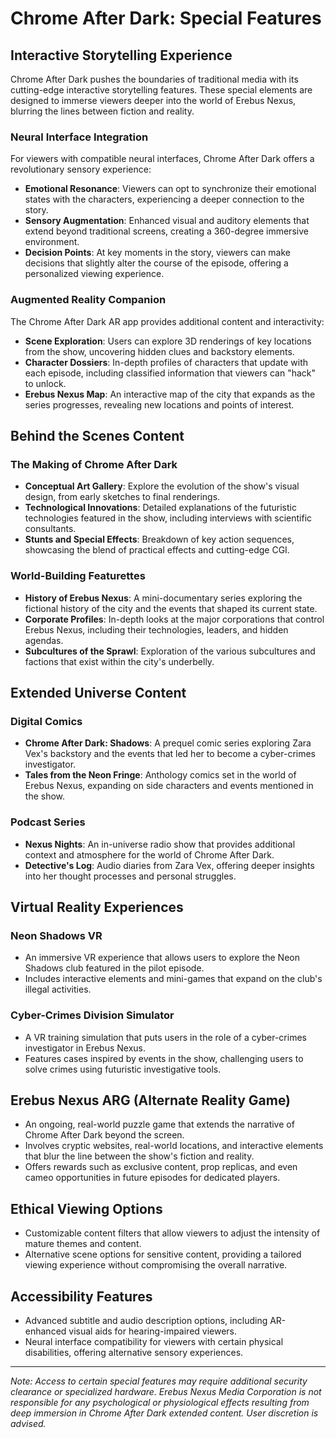 # Chrome After Dark: Special Features

## Interactive Storytelling Experience

Chrome After Dark pushes the boundaries of traditional media with its cutting-edge interactive storytelling features. These special elements are designed to immerse viewers deeper into the world of Erebus Nexus, blurring the lines between fiction and reality.

### Neural Interface Integration

For viewers with compatible neural interfaces, Chrome After Dark offers a revolutionary sensory experience:

- **Emotional Resonance**: Viewers can opt to synchronize their emotional states with the characters, experiencing a deeper connection to the story.
- **Sensory Augmentation**: Enhanced visual and auditory elements that extend beyond traditional screens, creating a 360-degree immersive environment.
- **Decision Points**: At key moments in the story, viewers can make decisions that slightly alter the course of the episode, offering a personalized viewing experience.

### Augmented Reality Companion

The Chrome After Dark AR app provides additional content and interactivity:

- **Scene Exploration**: Users can explore 3D renderings of key locations from the show, uncovering hidden clues and backstory elements.
- **Character Dossiers**: In-depth profiles of characters that update with each episode, including classified information that viewers can "hack" to unlock.
- **Erebus Nexus Map**: An interactive map of the city that expands as the series progresses, revealing new locations and points of interest.

## Behind the Scenes Content

### The Making of Chrome After Dark

- **Conceptual Art Gallery**: Explore the evolution of the show's visual design, from early sketches to final renderings.
- **Technological Innovations**: Detailed explanations of the futuristic technologies featured in the show, including interviews with scientific consultants.
- **Stunts and Special Effects**: Breakdown of key action sequences, showcasing the blend of practical effects and cutting-edge CGI.

### World-Building Featurettes

- **History of Erebus Nexus**: A mini-documentary series exploring the fictional history of the city and the events that shaped its current state.
- **Corporate Profiles**: In-depth looks at the major corporations that control Erebus Nexus, including their technologies, leaders, and hidden agendas.
- **Subcultures of the Sprawl**: Exploration of the various subcultures and factions that exist within the city's underbelly.

## Extended Universe Content

### Digital Comics

- **Chrome After Dark: Shadows**: A prequel comic series exploring Zara Vex's backstory and the events that led her to become a cyber-crimes investigator.
- **Tales from the Neon Fringe**: Anthology comics set in the world of Erebus Nexus, expanding on side characters and events mentioned in the show.

### Podcast Series

- **Nexus Nights**: An in-universe radio show that provides additional context and atmosphere for the world of Chrome After Dark.
- **Detective's Log**: Audio diaries from Zara Vex, offering deeper insights into her thought processes and personal struggles.

## Virtual Reality Experiences

### Neon Shadows VR

- An immersive VR experience that allows users to explore the Neon Shadows club featured in the pilot episode.
- Includes interactive elements and mini-games that expand on the club's illegal activities.

### Cyber-Crimes Division Simulator

- A VR training simulation that puts users in the role of a cyber-crimes investigator in Erebus Nexus.
- Features cases inspired by events in the show, challenging users to solve crimes using futuristic investigative tools.

## Erebus Nexus ARG (Alternate Reality Game)

- An ongoing, real-world puzzle game that extends the narrative of Chrome After Dark beyond the screen.
- Involves cryptic websites, real-world locations, and interactive elements that blur the line between the show's fiction and reality.
- Offers rewards such as exclusive content, prop replicas, and even cameo opportunities in future episodes for dedicated players.

## Ethical Viewing Options

- Customizable content filters that allow viewers to adjust the intensity of mature themes and content.
- Alternative scene options for sensitive content, providing a tailored viewing experience without compromising the overall narrative.

## Accessibility Features

- Advanced subtitle and audio description options, including AR-enhanced visual aids for hearing-impaired viewers.
- Neural interface compatibility for viewers with certain physical disabilities, offering alternative sensory experiences.

---

*Note: Access to certain special features may require additional security clearance or specialized hardware. Erebus Nexus Media Corporation is not responsible for any psychological or physiological effects resulting from deep immersion in Chrome After Dark extended content. User discretion is advised.*
